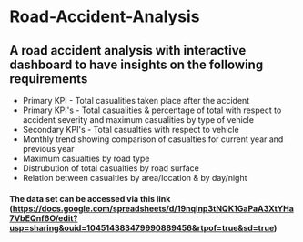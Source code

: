 # Road-Accident-Analysis
## A road accident analysis with interactive dashboard to have insights on the following requirements
* Primary KPI - Total casualities taken place after the accident
* Primary KPI's - Total casualities & percentage of total with respect to accident severity and maximum casualities by type of vehicle
* Secondary KPI's - Total casualties with respect to vehicle
* Monthly trend showing comparison of casualties for current year and previous year
* Maximum casualties by road type
* Distrubution of total casualties by road surface
* Relation between casualties by area/location & by day/night


#### The data set can be accessed via this link (https://docs.google.com/spreadsheets/d/19nqlnp3tNQK1GaPaA3XtYHa7VbEQnf6O/edit?usp=sharing&ouid=104514383479990889456&rtpof=true&sd=true) 
